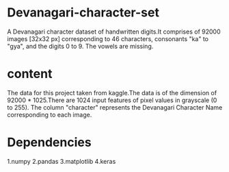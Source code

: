 # Devanagari-character-set
A Devanagari character dataset of handwritten digits.It comprises of 92000 images [32x32 px] corresponding to 46 characters, consonants "ka" to "gya", and the digits 0 to 9. The vowels are missing.
# content
The data for this project taken from kaggle.The data is of the dimension of  92000 * 1025.There are 1024 input features of pixel values in grayscale (0 to 255). The column "character" represents the Devanagari Character Name corresponding to each image.
# Dependencies
1.numpy
2.pandas
3.matplotlib
4.keras
